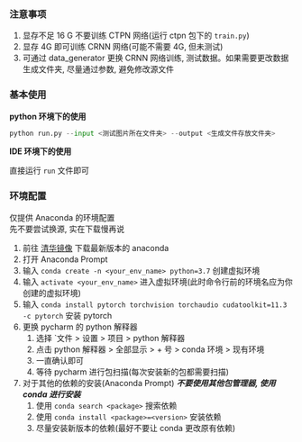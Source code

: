 ### 注意事项
1. 显存不足 16 G 不要训练 CTPN 网络(运行 ctpn 包下的 `train.py`)
2. 显存 4G 即可训练 CRNN 网络(可能不需要 4G, 但未测试)
3. 可通过 data_generator 更换 CRNN 网络训练, 测试数据。如果需要更改数据生成文件夹, 尽量通过参数, 避免修改源文件

### 基本使用
**python 环境下的使用**
```python
python run.py --input <测试图片所在文件夹> --output <生成文件存放文件夹>
```

**IDE 环境下的使用**

直接运行 `run` 文件即可

### 环境配置
仅提供 Anaconda 的环境配置\
先不要尝试换源, 实在下载慢再说

1. 前往 [清华镜像](https://mirrors.tuna.tsinghua.edu.cn/anaconda/archive/) 下载最新版本的 anaconda
2. 打开 Anaconda Prompt
3. 输入 `conda create -n <your_env_name> python=3.7` 创建虚拟环境
4. 输入 `activate <your_env_name>` 进入虚拟环境(此时命令行前的环境名应为你创建的虚拟环境)
5. 输入 `conda install pytorch torchvision torchaudio cudatoolkit=11.3 -c pytorch` 安装 pytorch
6. 更换 pycharm 的 python 解释器
   1. 选择 `文件 > 设置 > 项目 > python 解释器
   2. 点击 python 解释器 > 全部显示 > + 号 > conda 环境 > 现有环境
   3. 一直确认即可
   4. 等待 pycharm 进行包扫描(每次安装新的包都需要扫描)
7. 对于其他的依赖的安装(Anaconda Prompt)
   **_不要使用其他包管理器, 使用 conda 进行安装_**
   1. 使用 `conda search <package>` 搜索依赖
   2. 使用 `conda install <package>=<version>` 安装依赖
   3. 尽量安装新版本的依赖(最好不要让 conda 更改原有依赖)

